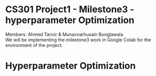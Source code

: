 # CS301 Project1 - Milestone3 - hyperparameter Optimization 
Members: Ahmed Tanvir & Munavvarhusain Bunglawala  
We will be implementing the milestone3 work in Google Colab for the environment of the project.  

# Hyperparameter Optimization
